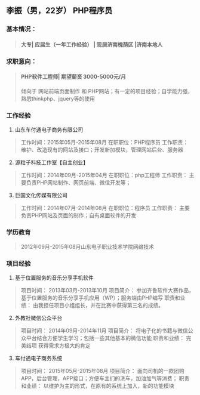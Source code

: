## 李振（男，22岁） PHP程序员
### 基本情况：
  > #### 大专| 应届生（一年工作经验） | 现居济南槐荫区 |济南本地人

### 求职意向：

> #### PHP软件工程师| 期望薪资  3000-5000元/月
> 倾向于 网站前端页面制作 和 PHP网站；有一定的项目经验；自学能力强，熟悉thinkphp、jquery等的使用
### 工作经验

1. 山东车付通电子商务有限公司

  > 工作时间：2015年05月-2015年08月 在职职位：PHP程序员
  > 工作职责： 维护、改造现有的网站及接口；开发新加模块，管理网站后台、服务器

2. 源粒子科技工作室【自主创业】

  > 工作时间：2014年09月-2015年04月 在职职位：php工程师
  > 工作职责： 主要负责PHP网站制作、网页前端、微信开发等；

3. 巨国文化传媒有限公司

  > 工作时间：2014年07月-2014年08月 在职职位：程序员
  > 工作职责： 主要负责PHP网站及页面的制作；自有桌面软件的开发

### 学历教育

  > 2012年09月-2015年08月山东电子职业技术学院网络技术

### 项目经验

1. 基于位置服务的音乐分享手机软件

  > 项目时间： 2013年03月-2013年10月
  > 项目简介： 参加齐鲁软件大赛作品，基于位置服务的音乐分享手机应用（WP）；服务端由PHP编写
  > 职责和业绩： 由我担任项目小组组长，并在比赛中获得第三名的成绩。

2. 外教社微信公众平台

  > 项目时间： 2014年09月-2014年11月
  > 项目简介： 将电子化的书籍与微信公众平台结合方便学生学习；包括一些其他基本的微信功能
  > 职责和业绩： 完美结项 获得需求方极大的肯定

3. 车付通电子商务系统

  > 项目时间： 2015年05月-2015年08月
  > 项目简介： 面向司机的一款团购APP，后台管理，APP接口；方便车主们的洗车，加油加气等消费；
  > 职责和业绩： 以维护为主的形式，在原有的系统上加入，新的功能模块